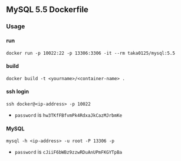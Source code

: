 ## MySQL 5.5 Dockerfile

### Usage

#### run

```
docker run -p 10022:22 -p 13306:3306 -it --rm taka0125/mysql:5.5
```

#### build

```
docker build -t <yourname>/<container-name> .
```

#### ssh login

```
ssh docker@<ip-address> -p 10022
```

- `password` is `hw3TKfFBfvmPk4RdxaJkCazMJrbmKe`

#### MySQL

```
mysql -h <ip-address> -u root -P 13306 -p
```

- `password` is `cJiiF6bWBz9zzwRDuAnUPmFKGYTpBa`

